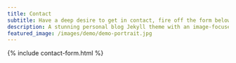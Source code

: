 ```yaml
---
title: Contact
subtitle: Have a deep desire to get in contact, fire off the form below.
description: A stunning personal blog Jekyll theme with an image-focused design.
featured_image: /images/demo/demo-portrait.jpg
---
```


{% include contact-form.html %}
